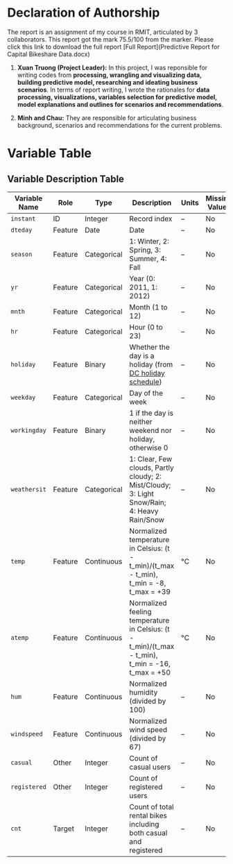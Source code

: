 # Declaration of Authorship
The report is an assignment of my course in RMIT, articulated by 3 collaborators. This report got the mark 75.5/100 from the marker. Please click this link to download the full report [Full Report](Predictive Report for Capital Bikeshare Data.docx)

1. **Xuan Truong (Project Leader):** In this project, I was reponsible for writing codes from **processing, wrangling and visualizing data, building predictive model, researching and ideating business scenarios**. In terms of report writing, I wrote the rationales for **data processing, visualizations, variables selection for predictive model, model explanations and outlines for scenarios and recommendations**.

2. **Minh and Chau:** They are responsible for articulating business background, scenarios and recommendations for the current problems.

#
# Variable Table
## Variable Description Table

| Variable Name | Role | Type | Description | Units | Missing Values |
|----------|----------|----------|------------------------|----------|----------|
| `instant` | ID | Integer | Record index | – | No |
| `dteday` | Feature | Date | Date | – | No |
| `season` | Feature | Categorical | 1: Winter, 2: Spring, 3: Summer, 4: Fall | – | No |
| `yr` | Feature | Categorical | Year (0: 2011, 1: 2012) | – | No |
| `mnth` | Feature | Categorical | Month (1 to 12) | – | No |
| `hr` | Feature | Categorical | Hour (0 to 23) | – | No |
| `holiday` | Feature | Binary | Whether the day is a holiday (from [DC holiday schedule](http://dchr.dc.gov/page/holiday-schedule)) | – | No |
| `weekday` | Feature | Categorical | Day of the week | – | No |
| `workingday` | Feature | Binary | 1 if the day is neither weekend nor holiday, otherwise 0 | – | No |
| `weathersit` | Feature | Categorical | 1: Clear, Few clouds, Partly cloudy; 2: Mist/Cloudy; 3: Light Snow/Rain; 4: Heavy Rain/Snow | – | No |
| `temp` | Feature | Continuous | Normalized temperature in Celsius: (t - t_min)/(t_max - t_min), t_min = -8, t_max = +39 | °C | No |
| `atemp` | Feature | Continuous | Normalized feeling temperature in Celsius: (t - t_min)/(t_max - t_min), t_min = -16, t_max = +50 | °C | No |
| `hum` | Feature | Continuous | Normalized humidity (divided by 100) | – | No |
| `windspeed` | Feature | Continuous | Normalized wind speed (divided by 67) | – | No |
| `casual` | Other | Integer | Count of casual users | – | No |
| `registered` | Other | Integer | Count of registered users | – | No |
| `cnt` | Target | Integer | Count of total rental bikes including both casual and registered | – | No |


